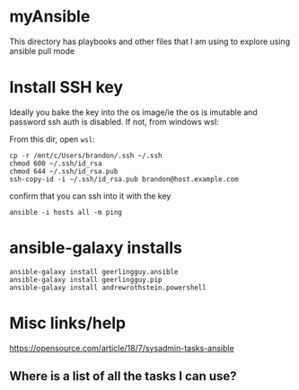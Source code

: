# myAnsible
This directory has playbooks and other files that I am using to explore using ansible pull mode

# Install SSH key 
Ideally you bake the key into the os image/ie the os is imutable and password ssh auth is disabled. If not, from windows wsl:

From this dir, open `wsl`:
```
cp -r /mnt/c/Users/brandon/.ssh ~/.ssh
chmod 600 ~/.ssh/id_rsa
chmod 644 ~/.ssh/id_rsa.pub
ssh-copy-id -i ~/.ssh/id_rsa.pub brandon@host.example.com
```

confirm that you can ssh into it with the key

```
ansible -i hosts all -m ping
```

# ansible-galaxy installs
```
ansible-galaxy install geerlingguy.ansible
ansible-galaxy install geerlingguy.pip
ansible-galaxy install andrewrothstein.powershell
```

# Misc links/help
https://opensource.com/article/18/7/sysadmin-tasks-ansible

## Where is a list of all the tasks I can use?